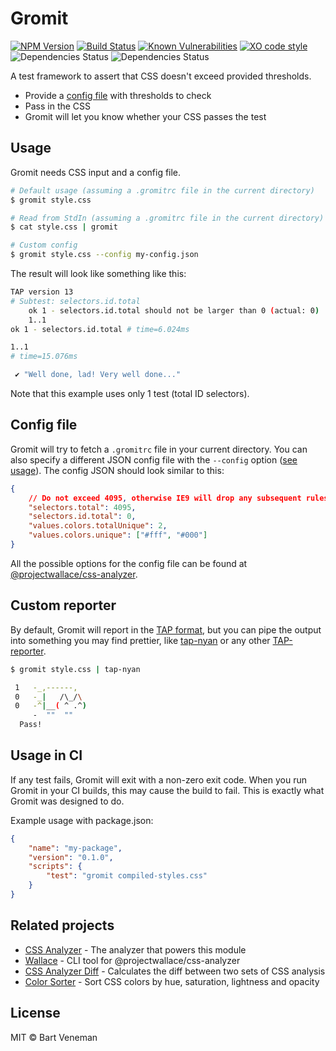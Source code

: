 # Gromit

[![NPM Version](https://img.shields.io/npm/v/gromit-cli.svg)](https://www.npmjs.com/package/gromit-cli)
[![Build Status](https://travis-ci.com/bartveneman/gromit-cli.svg?branch=master)](https://travis-ci.com/bartveneman/gromit-cli)
[![Known Vulnerabilities](https://snyk.io/test/github/bartveneman/gromit-cli/badge.svg)](https://snyk.io/test/github/bartveneman/gromit-cli)
[![XO code style](https://img.shields.io/badge/code_style-XO-5ed9c7.svg)](https://github.com/sindresorhus/xo)
![Dependencies Status](https://img.shields.io/david/bartveneman/gromit-cli.svg)
![Dependencies Status](https://img.shields.io/david/dev/bartveneman/gromit-cli.svg)

A test framework to assert that CSS doesn't exceed provided thresholds.

- Provide a [config file](#config-file) with thresholds to check
- Pass in the CSS
- Gromit will let you know whether your CSS passes the test

## Usage

Gromit needs CSS input and a config file.

```sh
# Default usage (assuming a .gromitrc file in the current directory)
$ gromit style.css

# Read from StdIn (assuming a .gromitrc file in the current directory)
$ cat style.css | gromit

# Custom config
$ gromit style.css --config my-config.json
```

The result will look like something like this:

```sh
TAP version 13
# Subtest: selectors.id.total
    ok 1 - selectors.id.total should not be larger than 0 (actual: 0)
    1..1
ok 1 - selectors.id.total # time=6.024ms

1..1
# time=15.076ms

 ✔ "Well done, lad! Very well done..."
```

Note that this example uses only 1 test (total ID selectors).

## Config file

Gromit will try to fetch a `.gromitrc` file in your current directory. You can
also specify a different JSON config file with the `--config` option
([see usage](#usage)). The config JSON should look similar to this:

```json
{
	// Do not exceed 4095, otherwise IE9 will drop any subsequent rules
	"selectors.total": 4095,
	"selectors.id.total": 0,
	"values.colors.totalUnique": 2,
	"values.colors.unique": ["#fff", "#000"]
}
```

All the possible options for the config file can be found at
[@projectwallace/css-analyzer](https://github.com/projectwallace/css-analyzer#usage).

## Custom reporter

By default, Gromit will report in the
[TAP format](https://www.node-tap.org/tap-format/), but you can pipe the output
into something you may find prettier, like
[tap-nyan](https://www.npmjs.com/package/tap-nyan) or any other
[TAP-reporter](https://github.com/substack/tape#pretty-reporters).

```sh
$ gromit style.css | tap-nyan

 1   -_,------,
 0   -_|   /\_/\
 0   -^|__( ^ .^)
     -  ""  ""
  Pass!
```

## Usage in CI

If any test fails, Gromit will exit with a non-zero exit code. When you run
Gromit in your CI builds, this may cause the build to fail. This is exactly what
Gromit was designed to do.

Example usage with package.json:

```json
{
	"name": "my-package",
	"version": "0.1.0",
	"scripts": {
		"test": "gromit compiled-styles.css"
	}
}
```

## Related projects

- [CSS Analyzer](https://github.com/projectwallace/css-analyzer) - The analyzer
  that powers this module
- [Wallace](https://github.com/bartveneman/wallace-cli) - CLI tool for
  @projectwallace/css-analyzer
- [CSS Analyzer Diff](https://github.com/bartveneman/css-analyzer-diff) -
  Calculates the diff between two sets of CSS analysis
- [Color Sorter](https://github.com/bartveneman/color-sorter) - Sort CSS colors
  by hue, saturation, lightness and opacity

## License

MIT © Bart Veneman
